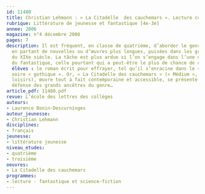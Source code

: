 ```yaml
---
id: 11480
title: Christian Lehmann : « La Citadelle  des cauchemars ». Lecture cursive
rubrique: Littérature de jeunesse et fantastique [4e-3e]
annee: 2006
magazine: n°4 décembre 2006
pages: 7
description: Il est fréquent, en classe de quatrième, d’aborder le genre fantastique,
  en partant de nouvelles ou d’œuvres plus longues, puisées dans les grands classiques
  du XIXe siècle. La tâche est plus ardue si l’on s’engage dans l’une des voies possibles
  du fantastique, celle pourtant qui a peut-être le plus de chance de conquérir nos
  élèves : le roman écrit pour effrayer, tel qu’il s’enracine dans le « roman noir »,
  voire « gothique ». Or, « La Citadelle des cauchemars » (« Médium », l’école des
  loisirs), œuvre tout à fait contemporaine et accessible, se présente comme une ardente
  défense des grands ancêtres du genre…
article_pdf: 11480.pdf
revue: L’école des lettres des collèges
auteurs:
- Laurence Bonin-Descurninges
auteur_jeunesse:
- Christian Lehmann
disciplines:
- français
jeunesse:
- littérature jeunesse
niveau_etudes:
- quatrième
- troisième
oeuvres:
- La Citadelle des cauchemars
programmes:
- lecture - fantastique et science-fiction
---
```

